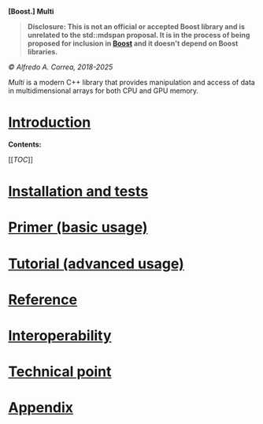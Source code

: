 <!--
(pandoc `#--from gfm` --to html --standalone --metadata title=" " $0 > $0.html) && firefox --new-window $0.html; sleep 5; rm $0.html; exit
-->

**[Boost.] Multi**

> **Disclosure: This is not an official or accepted Boost library and is unrelated to the std::mdspan proposal. It is in the process of being proposed for inclusion in [Boost](https://www.boost.org/) and it doesn't depend on Boost libraries.**

_© Alfredo A. Correa, 2018-2025_

_Multi_ is a modern C++ library that provides manipulation and access of data in multidimensional arrays for both CPU and GPU memory.

# [Introduction](doc/multi/intro.adoc)

**Contents:**

[[_TOC_]]

# [Installation and tests](doc/multi/install.adoc)

# [Primer (basic usage)](doc/multi/primer.adoc)

# [Tutorial (advanced usage)](doc/multi/tutorial.adoc)

# [Reference](doc/multi/reference.adoc)

# [Interoperability](doc/multi/interop.adoc)

# [Technical point](doc/multi/technical.adoc)

# [Appendix](doc/multi/appendix.adoc)
